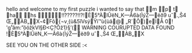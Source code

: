 hello and welcome to my first puzzle i wanted to say that m p t ha hs !!?????!!?!È5°ÀlÛëN_K—Â6à{ÌýŽ—ëð9 uˆ.,Š4 Œ„ÀB„X¬¢Fô{¬v¸{ù&5îVsýŸì™ù{ùâ@ „R`Ô)eIÅ 0! 'g¹âm:”ôöžkVl§Ð<Ç?Ôž1}§’(
WARNING COURUPTED DATA FOUND !È5°ÀlÛëN_K—Â6à{ÌýŽ—ëð9 uˆ.,Š4 Œ„ÀB„X





SEE YOU ON THE OTHER SIDE :<
